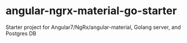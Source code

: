 # angular-ngrx-material-go-starter

Starter project for Angular7/NgRx/angular-material, Golang server, and Postgres DB
